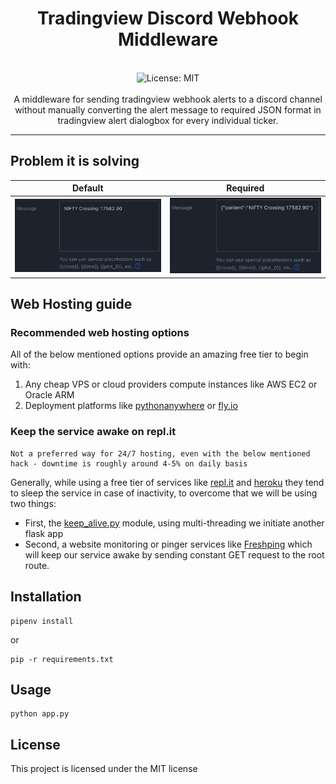 <div align="center">
<h1 align="center">Tradingview Discord Webhook Middleware</h1>
<br />
<img alt="License: MIT" src="https://img.shields.io/badge/License-MIT-blue.svg" /><br>

<br>
A middleware for sending tradingview webhook alerts to a discord channel without manually converting the alert message to required JSON format in tradingview alert dialogbox for every individual ticker.
</div>

***

## Problem it is solving
Default    |  Required
:-------------------------:|:-------------------------:
![image info](./img/default_message_format.jpg)  |  ![image info](./img/required_json_format.jpg)

## Web Hosting guide
### Recommended web hosting options
All of the below mentioned options provide an amazing free tier to begin with:
1. Any cheap VPS or cloud providers compute instances like AWS EC2 or Oracle ARM
2. Deployment platforms like [pythonanywhere](https://www.pythonanywhere.com) or [fly.io](https://fly.io/)
### Keep the service awake on repl.it
```
Not a preferred way for 24/7 hosting, even with the below mentioned hack - downtime is roughly around 4-5% on daily basis
```
Generally, while using a free tier of services like [repl.it](http://repl.it) and [heroku](https://heroku.com) they tend to sleep the service in case of inactivity, to overcome that we will be using two things:

- First, the [keep_alive.py](./keep_alive.py) module, using multi-threading we initiate another flask app
- Second, a website monitoring or pinger services like [Freshping](https://freshping.io) which will keep our service awake by sending constant GET request to the root route.

## Installation
```
pipenv install
```
or

```
pip -r requirements.txt
```

## Usage
```
python app.py
```

## License
This project is licensed under the MIT license